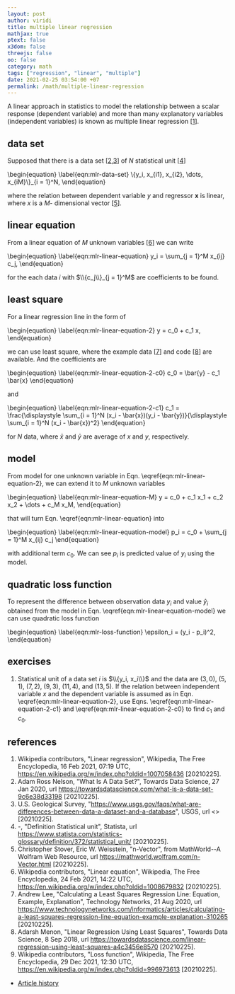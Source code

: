 ```yaml
---
layout: post
author: viridi
title: multiple linear regression
mathjax: true
ptext: false
x3dom: false
threejs: false
oo: false
category: math
tags: ["regression", "linear", "multiple"]
date: 2021-02-25 03:54:00 +07
permalink: /math/multiple-linear-regression
---
```

A linear approach in statistics to model the relationship between a scalar response (dependent variable) and more than many explanatory variables (independent variables) is known as multiple linear regression [[1](#ref1)].


## data set
Supposed that there is a data set [[2](#ref2),[3](#ref3)] of $N$ statistical unit [[4](#ref4)]

\begin{equation}
\label{eqn:mlr-data-set}
\\{y_i, x_{i1}, x_{i2}, \dots, x_{iM}\\}_{i = 1}^N,
\end{equation}

where the relation between dependent variable $y$ and regressor $\mathbf{x}$ is linear, where $x$ is a $M$- dimensional vector [[5](#ref5)].


## linear equation
From a linear equation of $M$ unknown variables [[6](#ref6)] we can write

\begin{equation}
\label{eqn:mlr-linear-equation}
y_i = \sum_{j = 1}^M x_{ij} c_j,
\end{equation}

for the each data $i$ with $\\{c_j\\}_{j = 1}^M$ are coefficients to be found. 


## least square
For a linear regression line in the form of

\begin{equation}
\label{eqn:mlr-linear-equation-2}
y = c_0 + c_1 x,
\end{equation}

we can use least square, where the example data [[7](#ref7)] and code [[8](#ref8)] are available. And the coefficients are

\begin{equation}
\label{eqn:mlr-linear-equation-2-c0}
c_0 = \bar{y} - c_1 \bar{x}
\end{equation}

and

\begin{equation}
\label{eqn:mlr-linear-equation-2-c1}
c_1 = \frac{\displaystyle \sum_{i = 1}^N (x_i - \bar{x})(y_i - \bar{y})}{\displaystyle \sum_{i = 1}^N (x_i - \bar{x})^2}
\end{equation}

for $N$ data, where $\bar{x}$ and $\bar{y}$ are average of $x$ and $y$, respectively.


## model
From model for one unknown variable in Eqn. \eqref{eqn:mlr-linear-equation-2}, we can extend it to $M$ unknown variables

\begin{equation}
\label{eqn:mlr-linear-equation-M}
y = c_0 + c_1 x_1 + c_2 x_2 + \dots + c_M x_M,
\end{equation}

that will turn Eqn. \eqref{eqn:mlr-linear-equation} into

\begin{equation}
\label{eqn:mlr-linear-equation-model}
p_i = c_0 + \sum_{j = 1}^M x_{ij} c_j
\end{equation}

with additional term $c_0$. We can see $p_i$ is predicted value of $y_i$ using the model.


## quadratic loss function
To represent the difference between observation data $y_i$ and value $\hat{y}_i$ obtained from the model in Eqn. \eqref{eqn:mlr-linear-equation-model} we can use quadratic loss function

\begin{equation}
\label{eqn:mlr-loss-function}
\epsilon_i = (y_i - p_i)^2, 
\end{equation}



## exercises
1. Statistical unit of a data set $i$ is $\\{y_i, x_i\\}$ and the data are $(3, 0)$, $(5, 1)$, $(7, 2)$, $(9, 3)$, $(11, 4)$, and $(13, 5)$. If the relation between independent variable $x$ and the dependent variable is assumed as in Eqn. \eqref{eqn:mlr-linear-equation-2}, use Eqns. \eqref{eqn:mlr-linear-equation-2-c1} and \eqref{eqn:mlr-linear-equation-2-c0} to find $c_1$ and $c_0$.


## references
1. <a href="#ref1"></a> Wikipedia contributors, "Linear regression", Wikipedia, The Free Encyclopedia, 16 Feb 2021, 07:19 UTC, <https://en.wikipedia.org/w/index.php?oldid=1007058436> [20210225].
2. <a href="#ref2"></a>Adam Ross Nelson, "What Is A Data Set?", Towards Data Science,
27 Jan 2020, url <https://towardsdatascience.com/what-is-a-data-set-9c6e38d33198> [20210225].
3. <a href="#ref3"></a>U.S. Geological Survey, "https://www.usgs.gov/faqs/what-are-differences-between-data-a-dataset-and-a-database", USGS, url <> [20210225].
4. <a href="#ref4"></a>-, "Definition Statistical unit", Statista, url <https://www.statista.com/statistics-glossary/definition/372/statistical_unit/> [20210225].
5. <a href="#ref5"></a>Christopher Stover, Eric W. Weisstein, "n-Vector", from MathWorld--A Wolfram Web Resource, url <https://mathworld.wolfram.com/n-Vector.html> [20210225].
6. <a href="#ref6"></a>Wikipedia contributors, "Linear equation", Wikipedia, The Free Encyclopedia, 24 Feb 2021, 14:22 UTC, <https://en.wikipedia.org/w/index.php?oldid=1008679832> [20210225].
7. <a href="#ref7"></a>Andrew Lee, "Calculating a Least Squares Regression Line: Equation, Example, Explanation", Technology Networks, 21 Aug 2020, url <https://www.technologynetworks.com/informatics/articles/calculating-a-least-squares-regression-line-equation-example-explanation-310265> [20210225].
8. <a href="#ref8"></a>Adarsh Menon, "Linear Regression Using Least Squares", Towards Data Science, 8 Sep 2018, url <https://towardsdatascience.com/linear-regression-using-least-squares-a4c3456e8570> [20210225].
9. <a href="#ref9"></a>Wikipedia contributors, "Loss function", Wikipedia, The Free Encyclopedia, 29 Dec 2021, 12:30 UTC, <https://en.wikipedia.org/w/index.php?oldid=996973613> [20210225].

+ [Article history](https://github.com/butiran/butiran.github.io/commits/master/_posts/math/2021-02-25-multiple-linear-regression.md)
